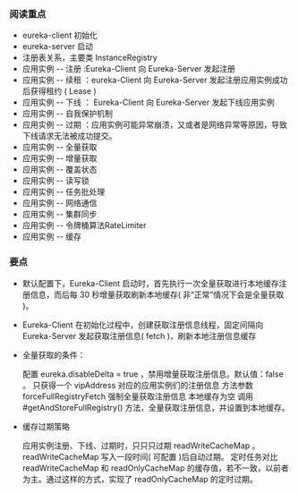 ### 阅读重点

* eureka-client 初始化
* eureka-server 启动
* 注册表关系，主要类 InstanceRegistry
* 应用实例 -- 注册 :Eureka-Client 向 Eureka-Server 发起注册
* 应用实例 -- 续租 ：eureka-Client 向 Eureka-Server 发起注册应用实例成功后获得租约 ( Lease )
* 应用实例 -- 下线 ： Eureka-Client 向 Eureka-Server 发起下线应用实例
* 应用实例 -- 自我保护机制
* 应用实例 -- 过期 ：应用实例可能异常崩溃，又或者是网络异常等原因，导致下线请求无法被成功提交。
* 应用实例 -- 全量获取
* 应用实例 -- 增量获取
* 应用实例 -- 覆盖状态
* 应用实例 -- 读写锁
* 应用实例 -- 任务批处理
* 应用实例 -- 网络通信
* 应用实例 -- 集群同步
* 应用实例 -- 令牌桶算法RateLimiter
* 应用实例 -- 缓存


### 要点
 
 * 默认配置下，Eureka-Client 启动时，首先执行一次全量获取进行本地缓存注册信息，而后每 30 秒增量获取刷新本地缓存( 非“正常”情况下会是全量获取 )。
 * Eureka-Client 在初始化过程中，创建获取注册信息线程，固定间隔向 Eureka-Server 发起获取注册信息( fetch )，刷新本地注册信息缓存
 * 全量获取的条件：
 
 
      配置 eureka.disableDelta = true ，禁用增量获取注册信息。默认值：false 。
      只获得一个 vipAddress 对应的应用实例们的注册信息
      方法参数 forceFullRegistryFetch 强制全量获取注册信息
      本地缓存为空
      调用 #getAndStoreFullRegistry() 方法，全量获取注册信息，并设置到本地缓存。
      
* 缓存过期策略


    应用实例注册、下线、过期时，只只只过期 readWriteCacheMap 。
    readWriteCacheMap 写入一段时间( 可配置 )后自动过期。
    定时任务对比 readWriteCacheMap 和 readOnlyCacheMap 的缓存值，若不一致，以前者为主。通过这样的方式，实现了 readOnlyCacheMap 的定时过期。
    